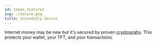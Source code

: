 ```yaml
---
id: token_feature2
svg: ./secure.png
title: Incredibly Secure
---
```


Internet money may be new but it's secured by proven [cryptograhy](). This protects your wallet, your TFT, and your transactions.

